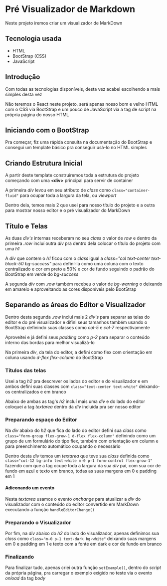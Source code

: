 # Pré Visualizador de Markdown

Neste projeto iremos criar um visualizador de MarkDown

## Tecnologia usada  

- HTML
- BootStrap (CSS)
- JavaScript

## Introdução

Com todas as tecnologias disponíveis, desta vez acabei escolhendo a mais simples desta vez  

Não teremos o React neste projeto, será apenas nosso bom e velho HTML com o CSS via BootStrap e um pouco de JavaScript via a tag de script na própria página do nosso HTML  

## Iniciando com o BootStrap

Pra começar, fiz uma rápida consulta na documentação do BootStrap e consegui um template básico pra conseguir usá-lo no HTML simples  

## Criando Estrutura Inicial

A partir deste template construiremos toda a estrutura do projeto começando com uma **\<div>** principal para servir de container  

A primeira *div* levou em seu atributo de *class* como `class="container-fluid"` para ocupar toda a largura da tela, ou *viewport*  

Dentro dela, temos mais 2 que usei para nosso título do projeto e a outra para mostrar nosso editor e o pré visualizador do MarkDown  

## Título e Telas

As duas *div's* internas receberam no seu *class* o valor de *row* e dentro da primeira *.row* incluí outra *div* pra dentro dela colocar o título do projeto com uma *h1*  

A *div* que contem o *h1* ficou com o *class* igual a *class="col text-center text-black-50 bg-success"* para definí-la como uma coluna com o texto centralizado e cor em preto a 50% e cor de fundo seguindo o padrão do BootStrap em verde do *bg-success*  

A segunda *div* com *.row* também recebeu o valor de *bg-warning* o deixando em amarelo e aproveitando as cores disponíveis pelo BootStrap  

## Separando as áreas do Editor e Visualizador

Dentro desta segunda *.row* incluí mais 2 *div's* para separar as telas do editor e do pré visualizador e difini seus tamanhos também usando o BootStrap definindo suas classes como *col-5* e *col-7* respectivamente  

Aproveitei e já defini seus *padding* como *p-2* para separar o conteúdo interno das bordas para melhor visualizá-lo  

Na primeira *div*, da tela do editor, a defini como flex com orientação em coluna usando *d-flex flex-column* do BootStrap  

### Títulos das telas

Usei a tag *h2* pra descrever os lados do editor e do visualizador e em ambos defini suas classes com `class="text-center text-white"` deixando-os centralizados e em branco  

Abaixo de ambas as tag's *h2* incluí mais uma *div* e do lado do editor coloquei a tag *textarea* dentro da *div* incluída pra ser nosso editor  

### Preparando espaço do Editor

Na *div* abaixo do *h2* que fica do lado do editor defini sua *class* como `class="form-group flex-grow-1 d-flex flex-column"` definindo como um grupo de um formulário do tipo flex, também com orientação em column e para preenchimento automático ocupando o necessário  

Dentro desta *div* temos um *textarea* que teve sua *class* definida como `class="col-12 bg-info text-white m-0 p-1 form-control flex-grow-1"` fazendo com que a tag ocupe toda a largura da sua *div* pai, com sua cor de fundo em azul e texto em branco, todas as suas margens em 0 e padding em 1  

#### Adiconando um evento

Nesta *textarea* usamos o evento *onchange* para atualizar a *div* do visualizador com o conteúdo do editor convertido em MarkDown executando a função `handleEditorChange()`  

### Preparando o Visualizador

Por fim, na *div* abaixo do *h2* do lado do visualizador, apenas definimos sua *class* como `class="m-0 p-1 text-dark bg-white"` deixando suas margens em 0 e padding em 1 e texto com a fonte em dark e cor de fundo em branco  

### Finalizando

Para finalizar tudo, apenas criei outra função `setExample()`, dentro do *script* da própria página, pra carregar o exemplo exigido no teste via o evento *onload* da tag *body*  
